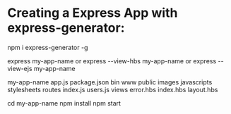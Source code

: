Creating a Express App with express-generator:
==============================================

npm i express-generator -g

express my-app-name
or
express --view-hbs my-app-name
or
express --view-ejs my-app-name

my-app-name
    app.js
    package.json
    bin
        www
    public
        images
        javascripts
        stylesheets
    routes
        index.js
        users.js
    views
        error.hbs
        index.hbs
        layout.hbs

cd my-app-name
npm install 
npm start 
